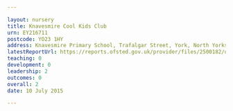 ```yaml
---

layout: nursery
title: Knavesmire Cool Kids Club
urn: EY216711
postcode: YO23 1HY
address: Knavesmire Primary School, Trafalgar Street, York, North Yorkshire, YO23 1HY
latestReportUrl: https://reports.ofsted.gov.uk/provider/files/2500182/urn/EY216711.pdf
teaching: 0
development: 0
leadership: 2
outcomes: 0
overall: 2
date: 10 July 2015

---
```

